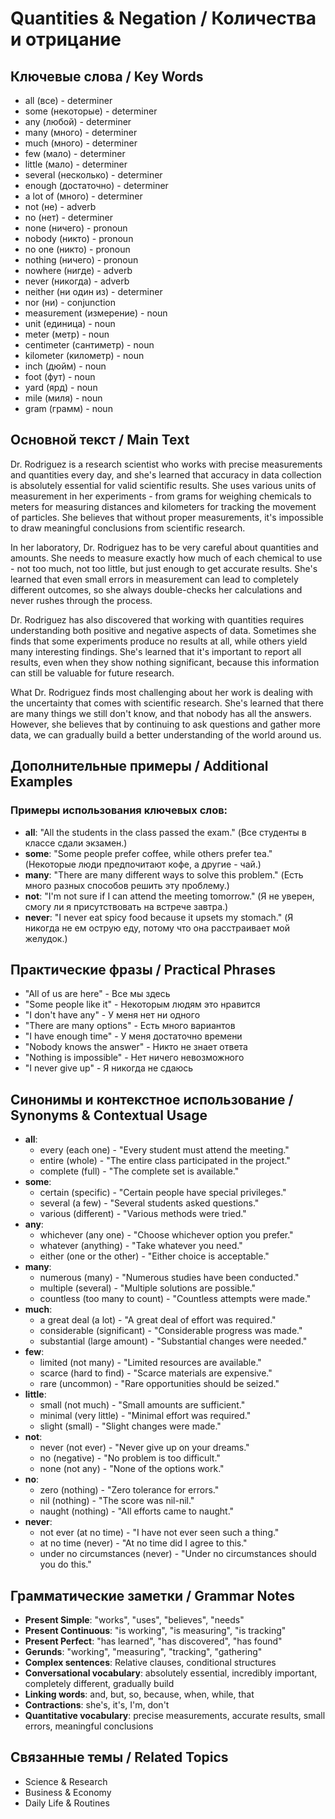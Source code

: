 # Quantities & Negation / Количества и отрицание

## Ключевые слова / Key Words
- all (все) - determiner
- some (некоторые) - determiner
- any (любой) - determiner
- many (много) - determiner
- much (много) - determiner
- few (мало) - determiner
- little (мало) - determiner
- several (несколько) - determiner
- enough (достаточно) - determiner
- a lot of (много) - determiner
- not (не) - adverb
- no (нет) - determiner
- none (ничего) - pronoun
- nobody (никто) - pronoun
- no one (никто) - pronoun
- nothing (ничего) - pronoun
- nowhere (нигде) - adverb
- never (никогда) - adverb
- neither (ни один из) - determiner
- nor (ни) - conjunction
- measurement (измерение) - noun
- unit (единица) - noun
- meter (метр) - noun
- centimeter (сантиметр) - noun
- kilometer (километр) - noun
- inch (дюйм) - noun
- foot (фут) - noun
- yard (ярд) - noun
- mile (миля) - noun
- gram (грамм) - noun

## Основной текст / Main Text

Dr. Rodriguez is a research scientist who works with precise measurements and quantities every day, and she's learned that accuracy in data collection is absolutely essential for valid scientific results. She uses various units of measurement in her experiments - from grams for weighing chemicals to meters for measuring distances and kilometers for tracking the movement of particles. She believes that without proper measurements, it's impossible to draw meaningful conclusions from scientific research.

In her laboratory, Dr. Rodriguez has to be very careful about quantities and amounts. She needs to measure exactly how much of each chemical to use - not too much, not too little, but just enough to get accurate results. She's learned that even small errors in measurement can lead to completely different outcomes, so she always double-checks her calculations and never rushes through the process.

Dr. Rodriguez has also discovered that working with quantities requires understanding both positive and negative aspects of data. Sometimes she finds that some experiments produce no results at all, while others yield many interesting findings. She's learned that it's important to report all results, even when they show nothing significant, because this information can still be valuable for future research.

What Dr. Rodriguez finds most challenging about her work is dealing with the uncertainty that comes with scientific research. She's learned that there are many things we still don't know, and that nobody has all the answers. However, she believes that by continuing to ask questions and gather more data, we can gradually build a better understanding of the world around us.

## Дополнительные примеры / Additional Examples

### Примеры использования ключевых слов:
- **all**: "All the students in the class passed the exam." (Все студенты в классе сдали экзамен.)
- **some**: "Some people prefer coffee, while others prefer tea." (Некоторые люди предпочитают кофе, а другие - чай.)
- **many**: "There are many different ways to solve this problem." (Есть много разных способов решить эту проблему.)
- **not**: "I'm not sure if I can attend the meeting tomorrow." (Я не уверен, смогу ли я присутствовать на встрече завтра.)
- **never**: "I never eat spicy food because it upsets my stomach." (Я никогда не ем острую еду, потому что она расстраивает мой желудок.)

## Практические фразы / Practical Phrases

- "All of us are here" - Все мы здесь
- "Some people like it" - Некоторым людям это нравится
- "I don't have any" - У меня нет ни одного
- "There are many options" - Есть много вариантов
- "I have enough time" - У меня достаточно времени
- "Nobody knows the answer" - Никто не знает ответа
- "Nothing is impossible" - Нет ничего невозможного
- "I never give up" - Я никогда не сдаюсь

## Синонимы и контекстное использование / Synonyms & Contextual Usage

- **all**: 
  - every (each one) - "Every student must attend the meeting."
  - entire (whole) - "The entire class participated in the project."
  - complete (full) - "The complete set is available."
- **some**: 
  - certain (specific) - "Certain people have special privileges."
  - several (a few) - "Several students asked questions."
  - various (different) - "Various methods were tried."
- **any**: 
  - whichever (any one) - "Choose whichever option you prefer."
  - whatever (anything) - "Take whatever you need."
  - either (one or the other) - "Either choice is acceptable."
- **many**: 
  - numerous (many) - "Numerous studies have been conducted."
  - multiple (several) - "Multiple solutions are possible."
  - countless (too many to count) - "Countless attempts were made."
- **much**: 
  - a great deal (a lot) - "A great deal of effort was required."
  - considerable (significant) - "Considerable progress was made."
  - substantial (large amount) - "Substantial changes were needed."
- **few**: 
  - limited (not many) - "Limited resources are available."
  - scarce (hard to find) - "Scarce materials are expensive."
  - rare (uncommon) - "Rare opportunities should be seized."
- **little**: 
  - small (not much) - "Small amounts are sufficient."
  - minimal (very little) - "Minimal effort was required."
  - slight (small) - "Slight changes were made."
- **not**: 
  - never (not ever) - "Never give up on your dreams."
  - no (negative) - "No problem is too difficult."
  - none (not any) - "None of the options work."
- **no**: 
  - zero (nothing) - "Zero tolerance for errors."
  - nil (nothing) - "The score was nil-nil."
  - naught (nothing) - "All efforts came to naught."
- **never**: 
  - not ever (at no time) - "I have not ever seen such a thing."
  - at no time (never) - "At no time did I agree to this."
  - under no circumstances (never) - "Under no circumstances should you do this."

## Грамматические заметки / Grammar Notes

- **Present Simple**: "works", "uses", "believes", "needs"
- **Present Continuous**: "is working", "is measuring", "is tracking"
- **Present Perfect**: "has learned", "has discovered", "has found"
- **Gerunds**: "working", "measuring", "tracking", "gathering"
- **Complex sentences**: Relative clauses, conditional structures
- **Conversational vocabulary**: absolutely essential, incredibly important, completely different, gradually build
- **Linking words**: and, but, so, because, when, while, that
- **Contractions**: she's, it's, I'm, don't
- **Quantitative vocabulary**: precise measurements, accurate results, small errors, meaningful conclusions

## Связанные темы / Related Topics

- Science & Research
- Business & Economy
- Daily Life & Routines

